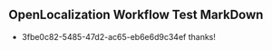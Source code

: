 ## OpenLocalization Workflow Test MarkDown
* 3fbe0c82-5485-47d2-ac65-eb6e6d9c34ef thanks!

<!--HONumber=Jul16_HO2-->


